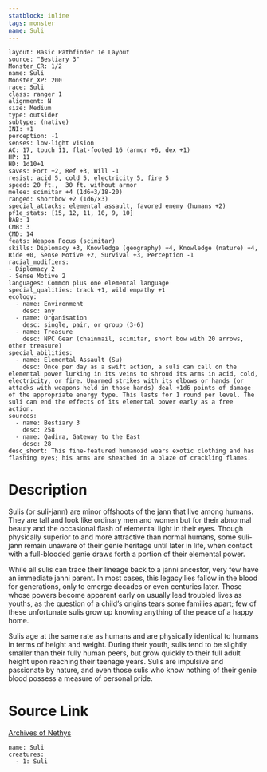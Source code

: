 ```yaml
---
statblock: inline
tags: monster
name: Suli
---
```

```statblock
layout: Basic Pathfinder 1e Layout
source: "Bestiary 3"
Monster_CR: 1/2
name: Suli
Monster_XP: 200
race: Suli
class: ranger 1
alignment: N
size: Medium
type: outsider
subtype: (native)
INI: +1
perception: -1
senses: low-light vision
AC: 17, touch 11, flat-footed 16 (armor +6, dex +1)
HP: 11
HD: 1d10+1
saves: Fort +2, Ref +3, Will -1
resist: acid 5, cold 5, electricity 5, fire 5
speed: 20 ft.,  30 ft. without armor
melee: scimitar +4 (1d6+3/18-20)
ranged: shortbow +2 (1d6/×3)
special_attacks: elemental assault, favored enemy (humans +2)
pf1e_stats: [15, 12, 11, 10, 9, 10]
BAB: 1
CMB: 3
CMD: 14
feats: Weapon Focus (scimitar)
skills: Diplomacy +3, Knowledge (geography) +4, Knowledge (nature) +4, Ride +0, Sense Motive +2, Survival +3, Perception -1
racial_modifiers:
- Diplomacy 2
- Sense Motive 2
languages: Common plus one elemental language
special_qualities: track +1, wild empathy +1
ecology:
  - name: Environment
    desc: any
  - name: Organisation
    desc: single, pair, or group (3-6)
  - name: Treasure
    desc: NPC Gear (chainmail, scimitar, short bow with 20 arrows, other treasure)
special_abilities:
  - name: Elemental Assault (Su)
    desc: Once per day as a swift action, a suli can call on the elemental power lurking in its veins to shroud its arms in acid, cold, electricity, or fire. Unarmed strikes with its elbows or hands (or attacks with weapons held in those hands) deal +1d6 points of damage of the appropriate energy type. This lasts for 1 round per level. The suli can end the effects of its elemental power early as a free action.
sources:
  - name: Bestiary 3
    desc: 258
  - name: Qadira, Gateway to the East
    desc: 28
desc_short: This fine-featured humanoid wears exotic clothing and has flashing eyes; his arms are sheathed in a blaze of crackling flames.
```
# Description
Sulis (or suli-jann) are minor offshoots of the jann that live among humans. They are tall and look like ordinary men and women but for their abnormal beauty and the occasional flash of elemental light in their eyes. Though physically superior to and more attractive than normal humans, some suli-jann remain unaware of their genie heritage until later in life, when contact with a full-blooded genie draws forth a portion of their elemental power.

While all sulis can trace their lineage back to a janni ancestor, very few have an immediate janni parent. In most cases, this legacy lies fallow in the blood for generations, only to emerge decades or even centuries later. Those whose powers become apparent early on usually lead troubled lives as youths, as the question of a child’s origins tears some families apart; few of these unfortunate sulis grow up knowing anything of the peace of a happy home.

Sulis age at the same rate as humans and are physically identical to humans in terms of height and weight. During their youth, sulis tend to be slightly smaller than their fully human peers, but grow quickly to their full adult height upon reaching their teenage years. Sulis are impulsive and passionate by nature, and even those sulis who know nothing of their genie blood possess a measure of personal pride.
# Source Link
[Archives of Nethys](https://aonprd.com/MonsterDisplay.aspx?ItemName=Suli)
```encounter-table
name: Suli
creatures:
  - 1: Suli
```
